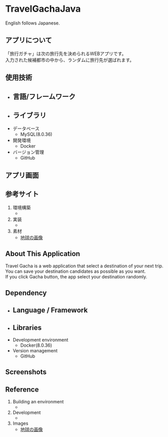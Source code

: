 # TravelGachaJava
English follows Japanese.

## アプリについて
「旅行ガチャ」は次の旅行先を決められるWEBアプリです。  
入力された候補都市の中から、ランダムに旅行先が選ばれます。

## 使用技術
- 言語/フレームワーク
  - 
- ライブラリ
  - 
- データベース
  - MySQL(8.0.36)
- 開発環境
  - Docker
- バージョン管理
  - GitHub

## アプリ画面

## 参考サイト
1. 環境構築
    - []()
2. 実装
    - []()
3. 素材
    - [地球の画像](https://usagif.com/ja/kaiten-suru-chikyu-no-gif/)

## About This Application
Travel Gacha is a web application that select a destination of your next trip.  
You can save your destination candidates as possible as you want.  
If you click Gacha button, the app select your destination randomly.

## Dependency
- Language / Framework
  - 
- Libraries
  - 
- Development environment
  - Docker(8.0.36)
- Version management
  - GitHub

## Screenshots

## Reference
1. Building an environment
    - []()
2. Development
    - []()
3. Images
    - [地球の画像](https://usagif.com/ja/kaiten-suru-chikyu-no-gif/)
